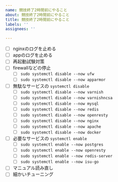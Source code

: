 ```yaml
---
name: 競技終了2時間前にやること
about: 競技終了2時間前にやること
title: 競技終了2時間前にやること
labels: ''
assignees: ''

---
```


- [ ] nginxのログを止める
- [ ] appのログを止める
- [ ] 再起動試験対策
- [ ] firewallなどの停止
  - [ ] `sudo systemctl disable --now ufw`
  - [ ] `sudo systemctl disable --now apparmor`
- [ ] 無駄なサービスの `systemctl disable`
  - [ ] `sudo systemctl disable --now varnish`
  - [ ] `sudo systemctl disable --now varnishncsa`
  - [ ] `sudo systemctl disable --now mysql`
  - [ ] `sudo systemctl disable --now redis`
  - [ ] `sudo systemctl disable --now openresty`
  - [ ] `sudo systemctl disable --now nginx`
  - [ ] `sudo systemctl disable --now apache`
  - [ ] `sudo systemctl disable --now docker`
- [ ] 必要なサービスの `systemctl enable`
  - [ ] `sudo systemctl enable --now postgres`
  - [ ] `sudo systemctl enable --now openresty`
  - [ ] `sudo systemctl enable --now redis-server`
  - [ ] `sudo systemctl enable --now isu-go`
- [ ] マニュアル読み直し
- [ ] 細かいチューニング
